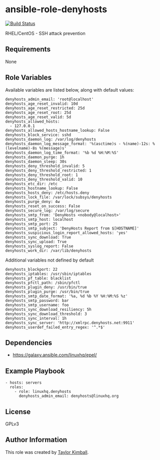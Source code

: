 # ansible-role-denyhosts

[![Build Status](https://travis-ci.org/linuxhq/ansible-role-denyhosts.svg?branch=master)](https://travis-ci.org/linuxhq/ansible-role-denyhosts)

RHEL/CentOS - SSH attack prevention

## Requirements

None

## Role Variables

Available variables are listed below, along with default values:

    denyhosts_admin_email: 'root@localhost'
    denyhosts_age_reset_invalid: 10d
    denyhosts_age_reset_restricted: 25d
    denyhosts_age_reset_root: 25d
    denyhosts_age_reset_valid: 5d
    denyhosts_allowed_hosts:
      - 127.0.0.1
    denyhosts_allowed_hosts_hostname_lookup: False
    denyhosts_block_service: sshd
    denyhosts_daemon_log: /var/log/denyhosts
    denyhosts_daemon_log_message_format: '%(asctime)s - %(name)-12s: %(levelname)-8s %(message)s'
    denyhosts_daemon_log_time_format: '%b %d %H:%M:%S'
    denyhosts_daemon_purge: 1h
    denyhosts_daemon_sleep: 30s
    denyhosts_deny_threshold_invalid: 5
    denyhosts_deny_threshold_restricted: 1
    denyhosts_deny_threshold_root: 1
    denyhosts_deny_threshold_valid: 10
    denyhosts_etc_dir: /etc
    denyhosts_hostname_lookup: False
    denyhosts_hosts_deny: /etc/hosts.deny
    denyhosts_lock_file: /var/lock/subsys/denyhosts
    denyhosts_purge_deny: 4w 
    denyhosts_reset_on_success: False
    denyhosts_secure_log: /var/log/secure
    denyhosts_smtp_from: 'DenyHosts <nobody@localhost>'
    denyhosts_smtp_host: localhost
    denyhosts_smtp_port: 25
    denyhosts_smtp_subject: 'DenyHosts Report from $[HOSTNAME]'
    denyhosts_suspicious_login_report_allowed_hosts: 'yes'
    denyhosts_sync_download: True
    denyhosts_sync_upload: True
    denyhosts_syslog_report: False
    denyhosts_work_dir: /var/lib/denyhosts

Additional variables not defined by default

    denyhosts_blockport: 22
    denyhosts_iptables: /usr/sbin/iptables
    denyhosts_pf_table: blacklist
    denyhosts_pfctl_path: /sbin/pfctl
    denyhosts_plugin_deny: /usr/bin/true
    denyhosts_plugin_purge: /usr/bin/true
    denyhosts_smtp_date_format: '%a, %d %b %Y %H:%M:%S %z'
    denyhosts_smtp_password: bar
    denyhosts_smtp_username: foo
    denyhosts_sync_download_resiliency: 5h
    denyhosts_sync_download_threshold: 3
    denyhosts_sync_interval: 1h
    denyhosts_sync_server: 'http://xmlrpc.denyhosts.net:9911'
    denyhosts_userdef_failed_entry_regex: '^.*$'

## Dependencies

 * https://galaxy.ansible.com/linuxhq/epel/
 
## Example Playbook

    - hosts: servers
      roles:
        - role: linuxhq.denyhosts
          denyhosts_admin_email: denyhosts@linuxhq.org

## License

GPLv3

## Author Information

This role was created by [Taylor Kimball](http://www.linuxhq.org).
